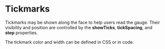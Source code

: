 Tickmarks
=========

Tickmarks may be shown along the face to help users read the gauge. Their visibility and position are controlled by the **showTicks**, **tickSpacing**, and **step** properties.

The tickmark color and width can be defined in CSS or in code.